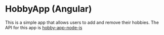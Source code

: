# HobbyApp (Angular)
This is a simple app that allows users to add and remove their hobbies.
The API for this app is [hobby-app-node-js](https://github.com/olaoluwa-98/hobby-app-node-js)
